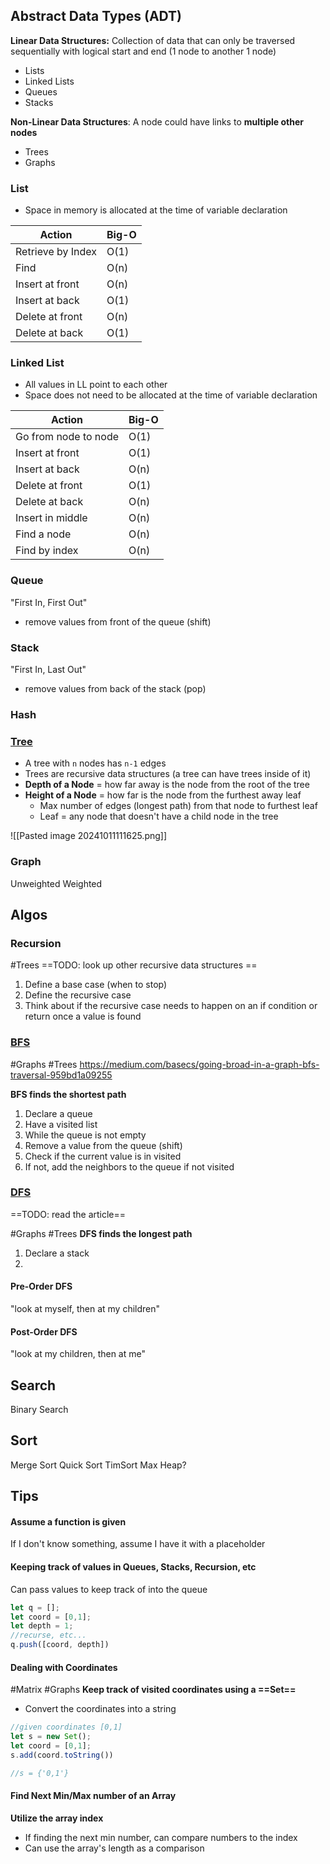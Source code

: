 ## Abstract Data Types (ADT)

**Linear Data Structures:** Collection of data that can only be traversed sequentially with logical start and end (1 node to another 1 node)
- Lists
- Linked Lists
- Queues 
- Stacks 

**Non-Linear Data Structures**: A node could have links to **multiple other nodes** 
- Trees 
- Graphs 

### List 
- Space in memory is allocated at the time of variable declaration 

| Action            | Big-O |
| ----------------- | ----- |
| Retrieve by Index | O(1)  |
| Find              | O(n)  |
| Insert at front   | O(n)  |
| Insert at back    | O(1)  |
| Delete at front   | O(n)  |
| Delete at back    | O(1)  |

### Linked List 
- All values in LL point to each other 
- Space does not need to be allocated at the time of variable declaration 

| Action               | Big-O |
| -------------------- | ----- |
| Go from node to node | O(1)  |
| Insert at front      | O(1)  |
| Insert at back       | O(n)  |
| Delete at front      | O(1)  |
| Delete at back       | O(n)  |
| Insert in middle     | O(n)  |
| Find a node          | O(n)  |
| Find by index        | O(n)  |

### Queue
"First In, First Out"
- remove values from front of the queue (shift)
### Stack
"First In, Last Out"
- remove values from back of the stack (pop)


### Hash


### [Tree](https://medium.com/basecs/how-to-not-be-stumped-by-trees-5f36208f68a7)
- A tree with `n` nodes has `n-1` edges
- Trees are recursive data structures (a tree can have trees inside of it)
- **Depth of a Node** = how far away is the node from the root of the tree
- **Height of a Node** = how far is the node from the furthest away leaf 
	- Max number of edges (longest path) from that node to furthest leaf 
	- Leaf = any node that doesn't have a child node in the tree 

![[Pasted image 20241011111625.png]]



### Graph 
Unweighted 
Weighted 

## Algos

### Recursion 
#Trees
==TODO: look up other recursive data structures ==
1. Define a base case (when to stop) 
2. Define the recursive case 
3. Think about if the recursive case needs to happen on an if condition or return once a value is found 

### [BFS ](https://medium.com/basecs/breaking-down-breadth-first-search-cebe696709d9)
#Graphs #Trees
https://medium.com/basecs/going-broad-in-a-graph-bfs-traversal-959bd1a09255

**BFS finds the shortest path** 

1. Declare a queue 
2. Have a visited list 
3. While the queue is not empty
4. Remove a value from the queue (shift)
5. Check if the current value is in visited 
6. If not, add the neighbors to the queue if not visited 

### [DFS](https://medium.com/basecs/demystifying-depth-first-search-a7c14cccf056)
==TODO: read the article== 

#Graphs #Trees
**DFS finds the longest path**

1. Declare a stack 
2. 

#### Pre-Order DFS 
"look at myself, then at my children"

#### Post-Order DFS 
"look at my children, then at me"

## Search 
Binary Search 

## Sort 
Merge Sort 
Quick Sort 
TimSort 
Max Heap? 


## Tips

#### Assume a function is given 
If I don't know something, assume I have it with a placeholder 

#### Keeping track of values in Queues, Stacks, Recursion, etc 
Can pass values to keep track of into the queue 
```javascript
let q = []; 
let coord = [0,1]; 
let depth = 1; 
//recurse, etc... 
q.push([coord, depth])

```

#### Dealing with Coordinates
#Matrix #Graphs
**Keep track of visited coordinates using a ==Set==** 
- Convert the coordinates into a string 
```javascript
//given coordinates [0,1]
let s = new Set(); 
let coord = [0,1]; 
s.add(coord.toString())

//s = {'0,1'}

```


#### Find Next Min/Max number of an Array 
**Utilize the array index**
- If finding the next min number, can compare numbers to the index 
- Can use the array's length as a comparison 

